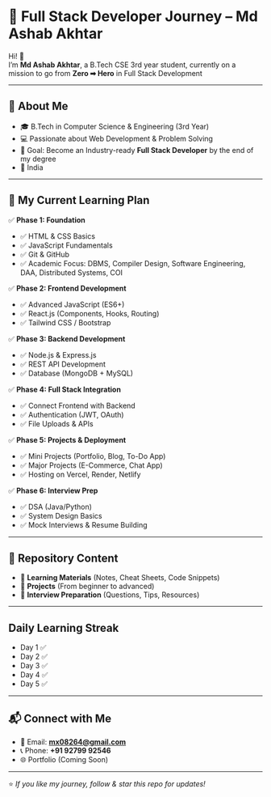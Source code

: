 # 🚀 Full Stack Developer Journey – Md Ashab Akhtar

Hi! 👋  
I’m **Md Ashab Akhtar**, a B.Tech CSE 3rd year student, currently on a mission to go from **Zero ➡ Hero** in Full Stack Development 

---

## 📌 About Me
- 🎓 B.Tech in Computer Science & Engineering (3rd Year)
- 💻 Passionate about Web Development & Problem Solving
- 🎯 Goal: Become an Industry-ready **Full Stack Developer** by the end of my degree
- 📍 India

---

## 📅 My Current Learning Plan

✅ **Phase 1: Foundation**  
- ✅ HTML & CSS Basics  
- ✅ JavaScript Fundamentals  
- ✅ Git & GitHub  
- ✅ Academic Focus: DBMS, Compiler Design, Software Engineering, DAA, Distributed Systems, COI  

✅ **Phase 2: Frontend Development**  
- ✅ Advanced JavaScript (ES6+)  
- ✅ React.js (Components, Hooks, Routing)  
- ✅ Tailwind CSS / Bootstrap  

✅ **Phase 3: Backend Development**  
- ✅ Node.js & Express.js  
- ✅ REST API Development  
- ✅ Database (MongoDB + MySQL)  

✅ **Phase 4: Full Stack Integration**  
- ✅ Connect Frontend with Backend  
- ✅ Authentication (JWT, OAuth)  
- ✅ File Uploads & APIs  

✅ **Phase 5: Projects & Deployment**  
- ✅ Mini Projects (Portfolio, Blog, To-Do App)  
- ✅ Major Projects (E-Commerce, Chat App)  
- ✅ Hosting on Vercel, Render, Netlify  

✅ **Phase 6: Interview Prep**  
- ✅ DSA (Java/Python)  
- ✅ System Design Basics  
- ✅ Mock Interviews & Resume Building  

---

## 📂 Repository Content
- 📁 **Learning Materials** (Notes, Cheat Sheets, Code Snippets)  
- 📁 **Projects** (From beginner to advanced)  
- 📁 **Interview Preparation** (Questions, Tips, Resources)  

---
## Daily Learning Streak
- Day 1 ✅
- Day 2 ✅
- Day 3 ✅
- Day 4 ✅
- Day 5 ✅
---

## 📬 Connect with Me
- 📧 Email: **mx08264@gmail.com**  
- 📞 Phone: **+91 92799 92546**  
- 🌐 Portfolio (Coming Soon)

---

⭐ *If you like my journey, follow & star this repo for updates!*  
